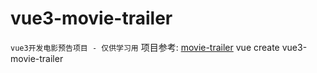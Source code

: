 # vue3-movie-trailer
<code>vue3开发电影预告项目 - 仅供学习用</code>
项目参考: [movie-trailer](https://github.com/lhz960904/movie-trailer)
vue create vue3-movie-trailer

